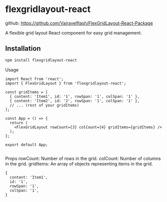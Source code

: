 # flexgridlayout-react

github: https://github.com/Vairavelflash/FlexGridLayout-React-Package

A flexible grid layout React component for easy grid management.

## Installation

```bash
npm install flexgridlayout-react

```

Usage

```
import React from 'react';
import { FlexGridLayout } from 'flexgridlayout-react';

const gridItems = [
  { content: 'Item1', id: '1', rowSpan: '1', colSpan: '1' },
  { content: 'Item2', id: '2', rowSpan: '1', colSpan: '1' },
  // ... (rest of your gridItems)
];

const App = () => {
  return (
    <FlexGridLayout rowCount={3} colCount={4} gridItems={gridItems} />
  );
};

export default App;


```


Props
rowCount: Number of rows in the grid.
colCount: Number of columns in the grid.
gridItems: An array of objects representing items in the grid.

```
{
  content: 'Item1',
  id: '1',
  rowSpan: '1',
  colSpan: '1',
}


```

